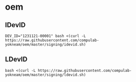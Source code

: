 # oem

## IDevID
```
DEV_ID="1231121-00001" bash <(curl -L https://raw.githubusercontent.com/compulab-yokneam/oem/master/signing/idevid.sh)
```

## LDevID
```
bash <(curl -L https://raw.githubusercontent.com/compulab-yokneam/oem/master/signing/ldevid.sh)
```
